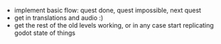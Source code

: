 - implement basic flow: quest done, quest impossible, next quest
- get in translations and audio :)
- get the rest of the old levels working, or in any case start replicating godot state of things